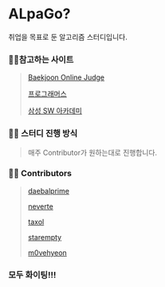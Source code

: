 # ALpaGo?

취업을 목표로 둔 알고리즘 스터디입니다.



### :family_man_girl:참고하는 사이트

> [Baekjoon Online Judge](https://www.acmicpc.net/)
>
> [프로그래머스](https://programmers.co.kr/)
>
> [삼성 SW 아카데미](https://swexpertacademy.com/)



### :family_man_girl: 스터디 진행 방식

>매주 Contributor가 원하는대로 진행합니다.



###  :family_man_girl: Contributors

> [daebalprime](https://github.com/daebalprime) 
>
> [neverte](https://github.com/neverte) 
>  
> [taxol](https://github.com/taxol)
> 
> [starempty](https://github.com/starempty)
>
> [m0vehyeon](https://github.com/m0vehyeon)
>




### **모두 화이팅!!!**
